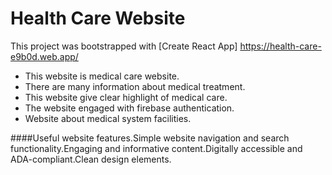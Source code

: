 # Health Care Website

This project was bootstrapped with [Create React App] https://health-care-e9b0d.web.app/

- This website is medical care website.
- There are many information about medical treatment.
- This website give clear highlight of medical care.
- The website engaged with firebase authentication.
- Website about medical system facilities.

####Useful website features.Simple website navigation and search functionality.Engaging and informative content.Digitally accessible and ADA-compliant.Clean design elements.
